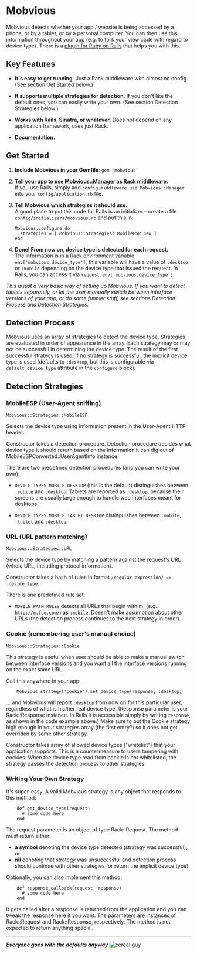 # Mobvious

Mobvious detects whether your app / website is being accessed by a phone, or by a tablet,
or by a personal computer. You can then use this information throughout your app (e.g.
to fork your view code with regard to device type). There is a
[plugin for Ruby on Rails](https://github.com/jistr/mobvious-rails) that helps you with this.

## Key Features

* **It's easy to get running.** Just a Rack middleware with almost no config. (See
  section Get Started below.)

* **It supports multiple strategies for detection.** If you don't like the default ones,
  you can easily write your own. (See section Detection Strategies below.)

* **Works with Rails, Sinatra, or whatever.** Does not depend on any application
  framework, uses just Rack.

* **[Documentation](http://rdoc.info/github/jistr/mobvious/frames).**
  

## Get Started

1.  **Include Mobvious in your Gemfile**: `gem 'mobvious'`

2.  **Tell your app to use Mobvious::Manager as Rack middleware.**  
    If you use Rails, simply add `config.middleware.use Mobvious::Manager` into your
    `config/application.rb` file.

3.  **Tell Mobvious which strategies it should use.**  
    A good place to put this code for Rails is an initializer – create a file
    `config/initializers/mobvious.rb` and put this in:

        Mobvious.configure do
          strategies = [ Mobvious::Strategies::MobileESP.new ]
        end

4.  **Done! From now on, device type is detected for each request.**  
    The information is
    in a Rack environment variable `env['mobvious.device_type']`, this variable will
    have a value of `:desktop` or `:mobile` depending on the device type that issued
    the request. In Rails, you can access it via `request.env['mobvious.device_type']`.

*This is just a very basic way of setting up Mobvious. If you want to detect
tablets separately, or let the user manually switch between interface versions of your
app, or do some funnier stuff, see sections Detection Process and Detection Strategies.*

## Detection Process

Mobvious uses an array of strategies to detect the device type.
Strategies are evaluated in order of appearance in the array. Each strategy may or
may not be successful in determining the device type. The result of the first successful
strategy is used. If no strategy is successful, the implicit device type is used
(defaults to `:desktop`, but this is configurable via `default_device_type` attribute
in the `configure` block).


## Detection Strategies

### MobileESP (User-Agent sniffing)

`Mobvious::Strategies::MobileESP`

Selects the device type using information present in the User-Agent HTTP header.

Constructor takes a detection procedure.
Detection procedure decides what device type it should return based on the
information it can dig out of MobileESPConverted::UserAgentInfo instance.

There are two predefined detection procedures (and you can write your own):

*   `DEVICE_TYPES_MOBILE_DESKTOP` (this is the default)
    distinguishes between `:mobile` and `:desktop`. Tablets
    are reported as `:desktop`, because their screens are usually large enough to handle
    web interfaces meant for desktops.

*   `DEVICE_TYPES_MOBILE_TABLET_DESKTOP` distinguishes between `:mobile`, `:tablet`
    and `:desktop`.

### URL (URL pattern matching)

`Mobvious::Strategies::URL`

Selects the device type by matching a pattern against the request's URL (whole URL,
including protocol information).

Constructor takes a hash of rules in format `/regular_expression/ => :device_type`.

There is one predefined rule set:

*   `MOBILE_PATH_RULES` detects all URLs that begin with m. (e.g. `http://m.foo.com/`)
    as `:mobile`. Doesn't make assumption about other URLs (the detection process
    continues to the next strategy in order).

### Cookie (remembering user's manual choice)

`Mobvious::Strategies::Cookie`

This strategy is useful when user should be able to make a manual switch between
interface versions and you want all the interface versions running on the exact same URL.

Call this anywhere in your app:

        Mobvious.strategy('Cookie').set_device_type(response, :desktop)
        
… and Mobvious will report `:desktop` from now on for this particular user, regardless
of what is his/her real device type. (Response parameter is your Rack::Response instance.
In Rails it is accessible simply by writing `response`, as shown in the code example above.)
Make sure to put the Cookie strategy high enough in your strategies array
(the first entry?) so it does not get overriden by some other strategy.

Constructor takes array of allowed device types ("whitelist") that your
application supports. This is a countermeasure to users tampering with cookies. When
the device type read from cookie is not whitelisted, the strategy passes the detection
process to other strategies.

### Writing Your Own Strategy

It's super-easy. A valid Mobvious strategy is any object that responds to this method:

        def get_device_type(request)
          # some code here
        end

The request parameter is an object of type Rack::Request. The method must return either:

*   **a symbol** denoting the device type detected (strategy was successful), or
*   **nil** denoting that strategy was unsuccessful and detection process should continue
    with other strategies (or return the implicit device type).


Optionally, you can also implement this method:

        def response_callback(request, response)
          # some code here
        end

It gets called after a response is returned from the application and you can tweak the
response here if you want. The parameters are instances of Rack::Request
and Rack::Response, respectively. The method is not expected to return anything special.

---

***Everyone goes with the defaults anyway*** ![cereal guy](https://github.com/engina/9gagtension/raw/master/rages/cereal-guy.jpg)